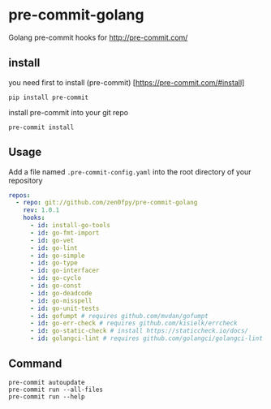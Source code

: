 # pre-commit-golang
Golang pre-commit hooks for http://pre-commit.com/
## install
you need first to install (pre-commit) [https://pre-commit.com/#install]
```
pip install pre-commit
```
install pre-commit into your git repo
```
pre-commit install
```
## Usage
Add a file named `.pre-commit-config.yaml` into the root directory of your repository
```yaml
repos:
  - repo: git://github.com/zen0fpy/pre-commit-golang
    rev: 1.0.1
    hooks:
      - id: install-go-tools
      - id: go-fmt-import
      - id: go-vet
      - id: go-lint
      - id: go-simple
      - id: go-type
      - id: go-interfacer
      - id: go-cyclo
      - id: go-const
      - id: go-deadcode
      - id: go-misspell
      - id: go-unit-tests
      - id: gofumpt # requires github.com/mvdan/gofumpt
      - id: go-err-check # requires github.com/kisielk/errcheck
      - id: go-static-check # install https://staticcheck.io/docs/
      - id: golangci-lint # requires github.com/golangci/golangci-lint
```

## Command
```
pre-commit autoupdate
pre-commit run --all-files
pre-commit run --help
```